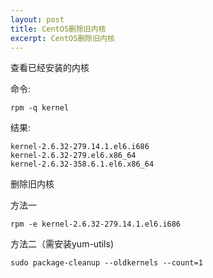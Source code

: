 ```yaml
---
layout: post
title: CentOS删除旧内核
excerpt: CentOS删除旧内核
---
```


查看已经安装的内核

命令:

```
rpm -q kernel
``` 

结果:

```
kernel-2.6.32-279.14.1.el6.i686 
kernel-2.6.32-279.el6.x86_64
kernel-2.6.32-358.6.1.el6.x86_64
```


删除旧内核

方法一
 
```
rpm -e kernel-2.6.32-279.14.1.el6.i686
``` 

方法二（需安装yum-utils)

```
sudo package-cleanup --oldkernels --count=1
``` 
